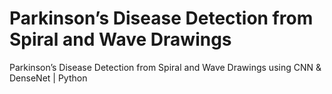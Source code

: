 # Parkinson’s Disease Detection from Spiral and Wave Drawings
Parkinson’s Disease Detection from Spiral and Wave Drawings using CNN & DenseNet  | Python
